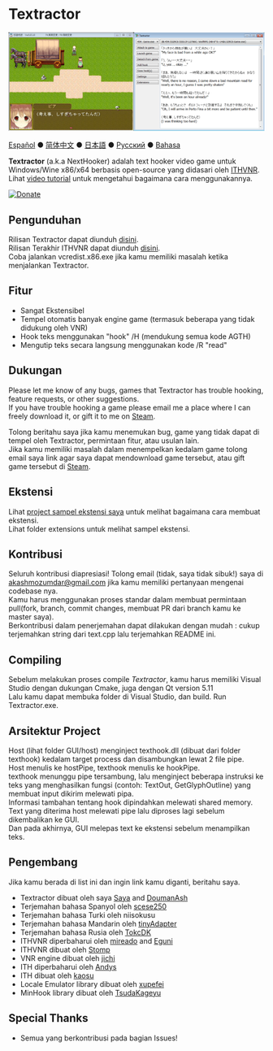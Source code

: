 # Textractor

![How it looks](screenshot.png)

[Español](https://github.com/Artikash/Textractor/blob/master/README_ES.md) ● [简体中文](https://github.com/Artikash/Textractor/blob/master/README_SC.md) ● 
[日本語](https://github.com/Artikash/Textractor/blob/master/README_JP.md) ● [Русский](https://github.com/Artikash/Textractor/blob/master/README_RU.md) ●
[Bahasa](https://github.com/Artikash/Textractor/blob/master/README_ID.md)


**Textractor** (a.k.a NextHooker) adalah text hooker video game untuk Windows/Wine x86/x64 berbasis open-source yang didasari oleh [ITHVNR](http://www.hongfire.com/forum/showthread.php/438331-ITHVNR-ITH-with-the-VNR-engine).<br>
Lihat [video tutorial](https://tinyurl.com/textractor-tutorial) untuk mengetahui bagaimana cara menggunakannya.

[![Donate](https://www.paypalobjects.com/en_US/i/btn/btn_donate_SM.gif)](https://www.paypal.com/cgi-bin/webscr?cmd=_donations&business=akashmozumdar%40gmail.com&item_name=Textractor%20development&currency_code=USD)

## Pengunduhan

Rilisan Textractor dapat diunduh [disini](https://github.com/Artikash/Textractor/releases).<br>
Rilisan Terakhir ITHVNR dapat diunduh [disini](https://drive.google.com/open?id=13aHF4uIXWn-3YML_k2YCDWhtGgn5-tnO).<br>
Coba jalankan vcredist.x86.exe jika kamu memiliki masalah ketika menjalankan Textractor.

## Fitur

- Sangat Ekstensibel
- Tempel otomatis banyak engine game (termasuk beberapa yang tidak didukung oleh VNR)
- Hook teks menggunakan "hook" /H (mendukung semua kode AGTH)
- Mengutip teks secara langsung menggunakan kode /R "read"

## Dukungan

Please let me know of any bugs, games that Textractor has trouble hooking, feature requests, or other suggestions.<br>
If you have trouble hooking a game please email me a place where I can freely download it, or gift it to me on [Steam](https://steamcommunity.com/profiles/76561198097566313/).

Tolong beritahu saya jika kamu menemukan bug, game yang tidak dapat di tempel oleh Textractor, permintaan fitur, atau usulan lain.<br>
Jika kamu memiliki masalah dalam menempelkan kedalam game tolong email saya link agar saya dapat mendownload game tersebut, atau gift game tersebut di [Steam](https://steamcommunity.com/profiles/76561198097566313/).

## Ekstensi

Lihat [project sampel ekstensi saya](https://github.com/Artikash/ExampleExtension) untuk melihat bagaimana cara membuat ekstensi.<br>
Lihat folder extensions untuk melihat sampel ekstensi.

## Kontribusi

Seluruh kontribusi diapresiasi! Tolong email (tidak, saya tidak sibuk!) saya di akashmozumdar@gmail.com jika kamu memiliki pertanyaan mengenai codebase nya.<br>
Kamu harus menggunakan proses standar dalam membuat permintaan pull(fork, branch, commit changes, membuat PR dari branch kamu ke master saya).<br>
Berkontribusi dalam penerjemahan dapat dilakukan dengan mudah : cukup terjemahkan string dari text.cpp lalu terjemahkan README ini.

## Compiling

Sebelum melakukan proses compile *Textractor*, kamu harus memiliki Visual Studio dengan dukungan Cmake, juga dengan Qt version 5.11<br>
Lalu kamu dapat membuka folder di Visual Studio, dan build. Run Textractor.exe.


## Arsitektur Project

Host (lihat folder GUI/host) menginject texthook.dll (dibuat dari folder texthook) kedalam target process dan disambungkan lewat 2 file pipe.<br>
Host menulis ke hostPipe, texthook menulis ke hookPipe.<br>
texthook menunggu pipe tersambung, lalu menginject beberapa instruksi ke teks yang menghasilkan fungsi (contoh: TextOut, GetGlyphOutline) yang membuat input dikirim melewati pipa.<br>
Informasi tambahan tentang hook dipindahkan melewati shared memory.<br>
Text yang diterima host melewati pipe lalu diproses lagi sebelum dikembalikan ke GUI.<br>
Dan pada akhirnya, GUI melepas text ke ekstensi sebelum menampilkan teks.

## Pengembang

Jika kamu berada di list ini dan ingin link kamu diganti, beritahu saya.
- Textractor dibuat oleh saya [Saya](https://github.com/Artikash) and [DoumanAsh](https://github.com/DoumanAsh)
- Terjemahan bahasa Spanyol oleh [scese250](https://github.com/scese250)
- Terjemahan bahasa Turki oleh niisokusu
- Terjemahan bahasa Mandarin oleh [tinyAdapter](https://github.com/tinyAdapter)
- Terjemahan bahasa Rusia oleh [TokcDK](https://github.com/TokcDK)
- ITHVNR diperbaharui oleh [mireado](https://github.com/mireado) and [Eguni](https://github.com/Eguni)
- ITHVNR dibuat oleh [Stomp](http://www.hongfire.com/forum/member/325894-stomp)
- VNR engine dibuat oleh [jichi](https://archive.is/prJwr)
- ITH diperbaharui oleh [Andys](https://github.com/AndyScull)
- ITH dibuat oleh [kaosu](http://www.hongfire.com/forum/member/562651-kaosu)
- Locale Emulator library dibuat oleh [xupefei](https://github.com/xupefei)
- MinHook library dibuat oleh [TsudaKageyu](https://github.com/TsudaKageyu)

## Special Thanks

- Semua yang berkontribusi pada bagian Issues!
